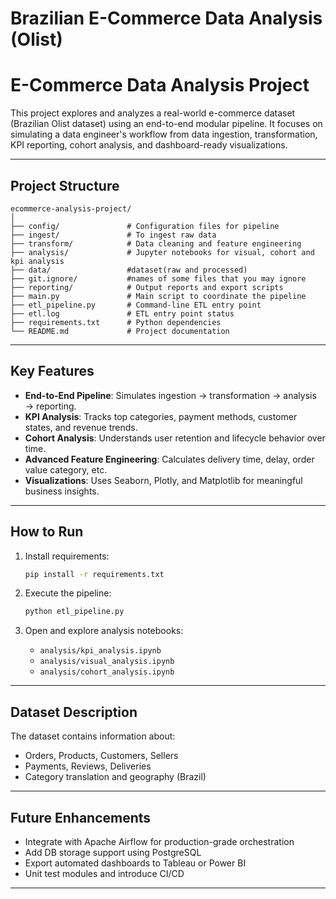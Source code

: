 # Brazilian E-Commerce Data Analysis (Olist)

# E-Commerce Data Analysis Project

This project explores and analyzes a real-world e-commerce dataset (Brazilian Olist dataset) using an end-to-end modular pipeline. It focuses on simulating a data engineer's workflow from data ingestion, transformation, KPI reporting, cohort analysis, and dashboard-ready visualizations.

---

## Project Structure

```
ecommerce-analysis-project/
│
├── config/               # Configuration files for pipeline
├── ingest/               # To ingest raw data
├── transform/            # Data cleaning and feature engineering 
├── analysis/             # Jupyter notebooks for visual, cohort and kpi analysis
├── data/                 #dataset(raw and processed)
├── git.ignore/           #names of some files that you may ignore
├── reporting/            # Output reports and export scripts
├── main.py               # Main script to coordinate the pipeline
├── etl_pipeline.py       # Command-line ETL entry point
├── etl.log               # ETL entry point status
├── requirements.txt      # Python dependencies
└── README.md             # Project documentation
```

---

## Key Features

- **End-to-End Pipeline**: Simulates ingestion → transformation → analysis → reporting.
- **KPI Analysis**: Tracks top categories, payment methods, customer states, and revenue trends.
- **Cohort Analysis**: Understands user retention and lifecycle behavior over time.
- **Advanced Feature Engineering**: Calculates delivery time, delay, order value category, etc.
- **Visualizations**: Uses Seaborn, Plotly, and Matplotlib for meaningful business insights.

---

##  How to Run

1. Install requirements:
   ```bash
   pip install -r requirements.txt
   ```

2. Execute the pipeline:
   ```bash
   python etl_pipeline.py
   ```

3. Open and explore analysis notebooks:
   - `analysis/kpi_analysis.ipynb`
   - `analysis/visual_analysis.ipynb`
   - `analysis/cohort_analysis.ipynb`

---

##  Dataset Description

The dataset contains information about:
- Orders, Products, Customers, Sellers
- Payments, Reviews, Deliveries
- Category translation and geography (Brazil)

---

##  Future Enhancements

- Integrate with Apache Airflow for production-grade orchestration
- Add DB storage support using PostgreSQL
- Export automated dashboards to Tableau or Power BI
- Unit test modules and introduce CI/CD

---